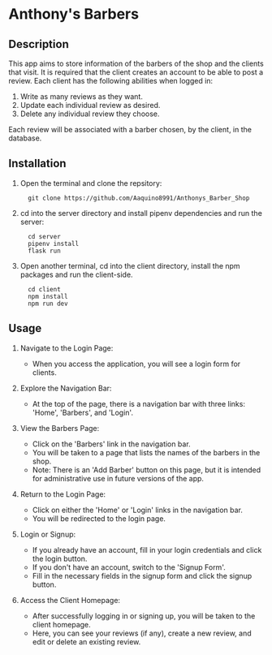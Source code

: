 # Anthony's Barbers

## Description

This app aims to store information of the barbers of the shop and the clients that visit. It is required that the client creates an account to be able to post a review. Each client has the following abilities when logged in:

 1. Write as many reviews as they want. 
 2. Update each individual review as desired. 
 3. Delete any individual review they choose. 
 
Each review will be associated with a barber chosen, by the client, in the database.

## Installation

1. Open the terminal and clone the repsitory: 
    ```
      git clone https://github.com/Aaquino8991/Anthonys_Barber_Shop
    ```
2. cd into the server directory and install pipenv dependencies and run the server:
    ```
      cd server
      pipenv install
      flask run
    ```
3. Open another terminal, cd into the client directory, install the npm packages
and run the client-side. 
    ```
      cd client
      npm install
      npm run dev
    ```

## Usage

1. Navigate to the Login Page:

    - When you access the application, you will see a login form for clients.

2. Explore the Navigation Bar:

    - At the top of the page, there is a navigation bar with three links: 'Home', 'Barbers', and 'Login'.

3. View the Barbers Page:

    - Click on the 'Barbers' link in the navigation bar.
    - You will be taken to a page that lists the names of the barbers in the shop.
    - Note: There is an 'Add Barber' button on this page, but it is intended for administrative use in future versions of the app.

4. Return to the Login Page:

    - Click on either the 'Home' or 'Login' links in the navigation bar.
    - You will be redirected to the login page.

5. Login or Signup:

    - If you already have an account, fill in your login credentials and click the login button.
    - If you don't have an account, switch to the 'Signup Form'.
    - Fill in the necessary fields in the signup form and click the signup button.

6. Access the Client Homepage:

    - After successfully logging in or signing up, you will be taken to the client homepage.
    - Here, you can see your reviews (if any), create a new review, and edit or delete an existing review.